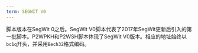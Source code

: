 ```yaml
---
term: SEGWIT V0
---
```


脚本版本在SegWit 0之后。SegWit V0脚本代表了2017年SegWit更新后引入的第一批脚本。P2WPKH和P2WSH脚本体现了SegWit V0版本。相应的地址始终以`bc1q`开头，并采用`Bech32`格式编码。